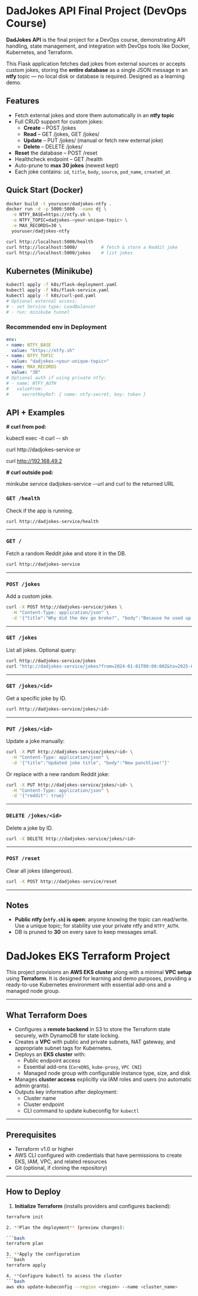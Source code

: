 # DadJokes API  Final Project (DevOps Course)

**DadJokes API** is the final project for a DevOps course, demonstrating API handling, state management, and integration with DevOps tools like Docker, Kubernetes, and Terraform.  

This Flask application fetches dad jokes from external sources or accepts custom jokes, storing the **entire database** as a single JSON message in an **ntfy** topic — no local disk or database is required. Designed as a learning demo.

## Features
- Fetch external jokes and store them automatically in an **ntfy topic**
- Full CRUD support for custom jokes:
  - **Create** – POST /jokes  
  - **Read** – GET /jokes, GET /jokes/<id>  
  - **Update** – PUT /jokes/<id> (manual or fetch new external joke)  
  - **Delete** – DELETE /jokes/<id>  
- **Reset** the database – POST /reset
- Healthcheck endpoint – GET /health
- Auto-prune to **max 30 jokes** (newest kept)
- Each joke contains: `id`, `title`, `body`, `source`, `pod_name`, `created_at`

## Quick Start (Docker)
```bash
docker build -t youruser/dadjokes-ntfy .
docker run -d -p 5000:5000 --name dj \
  -e NTFY_BASE=https://ntfy.sh \
  -e NTFY_TOPIC=dadjokes-<your-unique-topic> \
  -e MAX_RECORDS=30 \
  youruser/dadjokes-ntfy

curl http://localhost:5000/health
curl http://localhost:5000/         # fetch & store a Reddit joke
curl http://localhost:5000/jokes    # list jokes
```

## Kubernetes (Minikube)
```bash
kubectl apply -f k8s/flask-deployment.yaml
kubectl apply -f k8s/flask-service.yaml
kubectl apply -f k8s/curl-pod.yaml
# Optional external access:
# - set Service type: LoadBalancer
# - run: minikube tunnel
```

### Recommended env in Deployment
```yaml
env:
- name: NTFY_BASE
  value: "https://ntfy.sh"
- name: NTFY_TOPIC
  value: "dadjokes-<your-unique-topic>"
- name: MAX_RECORDS
  value: "30"
# Optional auth if using private ntfy:
# - name: NTFY_AUTH
#   valueFrom:
#     secretKeyRef: { name: ntfy-secret, key: token }
```

## API + Examples

**# curl from pod:**

kubectl exec -it curl -- sh <br>

curl http://dadjokes-service
or

curl http://192.168.49.2

**# curl outside pod:**

minikube service dadjokes-service --url
and curl to the returned URL


### `GET /health`
Check if the app is running.
```bash
curl http://dadjokes-service/health
```

---

### `GET /`
Fetch a random Reddit joke and store it in the DB.
```bash
curl http://dadjokes-service
```

---

### `POST /jokes`
Add a custom joke.
```bash
curl -X POST http://dadjokes-service/jokes \
  -H "Content-Type: application/json" \
  -d '{"title":"Why did the dev go broke?", "body":"Because he used up all his cache."}'
```

---

### `GET /jokes`
List all jokes. Optional query:
```bash
curl http://dadjokes-service/jokes
curl "http://dadjokes-service/jokes?from=2024-01-01T00:00:00Z&to=2025-01-01T00:00:00Z"
```

---

### `GET /jokes/<id>`
Get a specific joke by ID.
```bash
curl http://dadjokes-service/jokes/<id>
```

---

### `PUT /jokes/<id>`
Update a joke manually:
```bash
curl -X PUT http://dadjokes-service/jokes/<id> \
  -H "Content-Type: application/json" \
  -d '{"title":"Updated joke title", "body":"New punchline!"}'
```

Or replace with a new random Reddit joke:
```bash
curl -X PUT http://dadjokes-service/jokes/<id> \
  -H "Content-Type: application/json" \
  -d '{"reddit": true}'
```

---

### `DELETE /jokes/<id>`
Delete a joke by ID.
```bash
curl -X DELETE http://dadjokes-service/jokes/<id>
```

---

### `POST /reset`
Clear all jokes (dangerous).
```bash
curl -X POST http://dadjokes-service/reset
```

---

## Notes
- **Public ntfy (`ntfy.sh`) is open**: anyone knowing the topic can read/write. Use a unique topic; for stability use your private ntfy and `NTFY_AUTH`.
- DB is pruned to **30** on every save to keep messages small.

# DadJokes EKS Terraform Project

This project provisions an **AWS EKS cluster** along with a minimal **VPC setup** using **Terraform**. It is designed for learning and demo purposes, providing a ready-to-use Kubernetes environment with essential add-ons and a managed node group.

---

## What Terraform Does

- Configures a **remote backend** in S3 to store the Terraform state securely, with DynamoDB for state locking.
- Creates a **VPC** with public and private subnets, NAT gateway, and appropriate subnet tags for Kubernetes.
- Deploys an **EKS cluster** with:
  - Public endpoint access
  - Essential add-ons (`CoreDNS`, `kube-proxy`, `VPC CNI`)
  - Managed node group with configurable instance type, size, and disk
- Manages **cluster access** explicitly via IAM roles and users (no automatic admin grants).
- Outputs key information after deployment:
  - Cluster name
  - Cluster endpoint
  - CLI command to update kubeconfig for `kubectl`

---

## Prerequisites

- Terraform v1.0 or higher
- AWS CLI configured with credentials that have permissions to create EKS, IAM, VPC, and related resources
- Git (optional, if cloning the repository)

---

## How to Deploy

1. **Initialize Terraform** (installs providers and configures backend):

```bash
terraform init

2. **Plan the deployment** (preview changes):

```bash
terraform plan

3. **Apply the configuration
```bash
terraform apply

4. **Configure kubectl to access the cluster
```bash
aws eks update-kubeconfig --region <region> --name <cluster_name>

